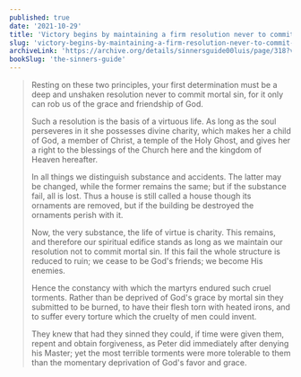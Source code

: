 ```yaml
---
published: true
date: '2021-10-29'
title: 'Victory begins by maintaining a firm resolution never to commit mortal sin'
slug: 'victory-begins-by-maintaining-a-firm-resolution-never-to-commit-mortal-sin'
archiveLink: 'https://archive.org/details/sinnersguide00luis/page/318?view=theater'
bookSlug: 'the-sinners-guide'
---
```


> Resting on these two principles, your first determination must be a deep and unshaken resolution never to commit mortal sin, for it only can rob us of the grace and friendship of God.
>
> Such a resolution is the basis of a virtuous life. As long as the soul perseveres in it she possesses divine charity, which makes her a child of God, a member of Christ, a temple of the Holy Ghost, and gives her a right to the blessings of the Church here and the kingdom of Heaven hereafter.
>
> In all things we distinguish substance and accidents. The latter may be changed, while the former remains the same; but if the substance fail, all is lost. Thus a house is still called a house though its ornaments are removed, but if the building be destroyed the ornaments perish with it.
>
> Now, the very substance, the life of virtue is charity. This remains, and therefore our spiritual edifice stands as long as we maintain our resolution not to commit mortal sin. If this fail the whole structure is reduced to ruin; we cease to be God's friends; we become His enemies.
>
> Hence the constancy with which the martyrs endured such cruel torments. Rather than be deprived of God's grace by mortal sin they submitted to be burned, to have their flesh torn with heated irons, and to suffer every torture which the cruelty of men could invent.
>
> They knew that had they sinned they could, if time were given them, repent and obtain forgiveness, as Peter did immediately after denying his Master; yet the most terrible torments were more tolerable to them than the momentary deprivation of God's favor and grace.